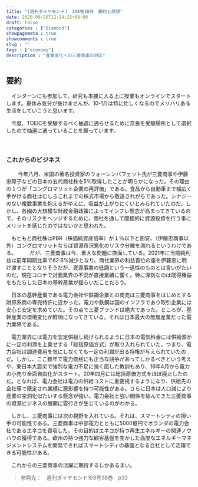 ```yaml
---
title: "[週刊ダイヤモンド]　108巻38号　要約と感想"
date: 2020-09-26T12:24:25+09:00
draft: False
categories : ["Diamond"]
showpagemeta : true
showcomments : true
slug : ""
tags : ["economy"]
description : "産業変化への三菱商事の対応"
---
```



## **要約**

　インターンにも参加して、研究も本腰に入る上に授業もオンラインでスタートします。夏休み気分が抜けませんが、10-1月は特に忙しくなるのでメリハリある生活をしていこうと思います。

　今度、TOEICを受験するべく抽選に通らせるために奈良を受験場所として選択したので抽選に通っていることを願っています。

　
### **これからのビジネス**
　
　今年八月、米国の著名投資家のウォーレンバフェット氏が三菱商事や伊藤忠障子などの日本の五代商社株を5%取得したことが明らかになった。その理由の１つが「コングロマリット企業の再評価」である。食品から自動車まで幅広く手がける商社はむしろこれまでの株式市場から敬遠されがちであった。シナジーのない複数事業を抱えるがゆえに、収益が上がりにくいとみられていたのだ。しかし、各國の大規模な財政金融政策によってインフレ懸念が高まってきているので、そのリスクをヘッジするために、商社を通して間接的に資源投資を行う事にメリットを感じたのではないかと思われた。

　もともと商社株はPBR（株価純資産倍率）が１％以下と割安、（伊藤忠商事以外）コングロマリットならば資源市況悪化のリスク分散を測れるというわけである。
　
　だが、三菱商事は今、重大な問題に直面している。2021年に当期純利益は前年同期比率で62.6%減少となり、商社業界の利益首位の座を伊藤忠に明け渡すこととなりそうだが、資源事業の低調という一過性のものとは言いがたいのだ。現在コロナで対面業界の不況が直接業績に響く。特に深刻なのは既得権益をもたらした日本の基幹産業が揺らいだことだろう。

　日本の基幹産業である電力会社や鉄鋼企業との商売は三菱商事をはじめとする財界系商の専売特許に近かった。電力や鉄鋼は国のインフラであり取引企業には安心と安定を求めていた。その点で三菱ブランドは絶大であった。ところが、基幹産業の環境変化が鮮明になってきている。それは日本最大の無風産業だった電力業界である。

　電力業界には電力を安定供給し続けられるように日本の電気料金には供給源かに一定の利潤を上乗せする「総括原価方式」が取り入れられていた。つまり、電力会社は調達費用を気にしなくても一定の利潤が出る特権が与えられていたのだ。しかし、ここ数年で電力価格にも正当な競争があってしかるべきという考えや、東日本大震災で強烈な電力不足に強く面した教訓もあり、16年4月から電力の小売り全面自由化がスタート。20年四月には総括原価方式をほぼ廃止したのだ。となれば、電力会社は電力の供給コストに重要視するようになり、供給先の会社等で限定され業績に悪影響を持つ可能性がある。さらに日本は人口減により産業の空洞化似たいする懸念が強い。電力会社と強い関係を結んできた三菱商事の資源ビジネスの展開に雲行きが生じているのがわかる。

　しかし、三菱商事には次の視野を入れている。それは、スマートシティの担い手の可能性である。三菱商事は中部電力とともに5000億円でオランダの電力会社であるエネコを買収した。その目的はエネコが持つ再生エネルギーの関連ノウハウの獲得である。欧州の持つ強力な顧客基盤を生かした高度なエネルギーマネジメントシステムを開発できればスマートシティの基盤となる会社として活躍できる可能性がある。

　これからの三菱商事の活躍に期待するしかあるまい。



>参照先：　週刊ダイヤモンド108号38巻　p33